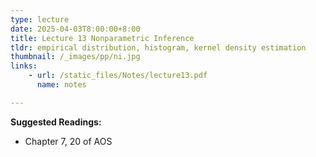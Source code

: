 ```yaml
---
type: lecture
date: 2025-04-03T8:00:00+8:00
title: Lecture 13 Nonparametric Inference
tldr: empirical distribution, histogram, kernel density estimation
thumbnail: /_images/pp/ni.jpg
links: 
    - url: /static_files/Notes/lecture13.pdf
      name: notes

---
```

**Suggested Readings:**

- Chapter 7, 20 of AOS
